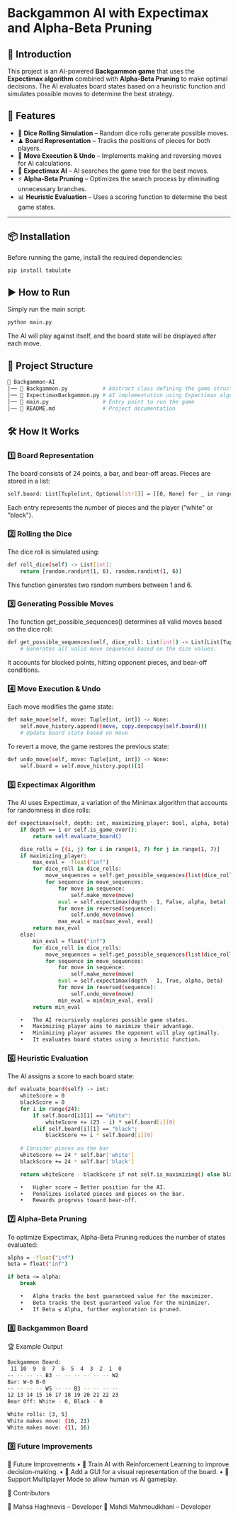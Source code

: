 
# Backgammon AI with Expectimax and Alpha-Beta Pruning

## 🎯 Introduction
This project is an AI-powered **Backgammon game** that uses the **Expectimax algorithm** combined with **Alpha-Beta Pruning** to make optimal decisions. The AI evaluates board states based on a heuristic function and simulates possible moves to determine the best strategy.

## 🚀 Features
- 🎲 **Dice Rolling Simulation** – Random dice rolls generate possible moves.
- ♟ **Board Representation** – Tracks the positions of pieces for both players.
- 🔄 **Move Execution & Undo** – Implements making and reversing moves for AI calculations.
- 🤖 **Expectimax AI** – AI searches the game tree for the best moves.
- ⚡ **Alpha-Beta Pruning** – Optimizes the search process by eliminating unnecessary branches.
- 📊 **Heuristic Evaluation** – Uses a scoring function to determine the best game states.

---

## 📦 Installation
Before running the game, install the required dependencies:

```sh
pip install tabulate
```
## ▶️ How to Run

Simply run the main script:
```sh
python main.py
```
The AI will play against itself, and the board state will be displayed after each move.

## 📂 Project Structure
```sh
📂 Backgammon-AI
│── 📄 Backgammon.py           # Abstract class defining the game structure
│── 📄 ExpectimaxBackgammon.py # AI implementation using Expectimax algorithm
│── 📄 main.py                 # Entry point to run the game
│── 📄 README.md               # Project documentation
```
## 🛠 How It Works

### 1️⃣ Board Representation

The board consists of 24 points, a bar, and bear-off areas. Pieces are stored in a list:
```sh
self.board: List[Tuple[int, Optional[str]]] = [[0, None] for _ in range(24)]
```
Each entry represents the number of pieces and the player ("white" or "black").

### 2️⃣ Rolling the Dice

The dice roll is simulated using:
```sh
def roll_dice(self) -> List[int]:
    return [random.randint(1, 6), random.randint(1, 6)]
```
This function generates two random numbers between 1 and 6.

### 3️⃣ Generating Possible Moves

The function get_possible_sequences() determines all valid moves based on the dice roll:
```sh
def get_possible_sequences(self, dice_roll: List[int]) -> List[List[Tuple[int, int]]]:
    # Generates all valid move sequences based on the dice values.
```
It accounts for blocked points, hitting opponent pieces, and bear-off conditions.

### 4️⃣ Move Execution & Undo

Each move modifies the game state:
```sh
def make_move(self, move: Tuple[int, int]) -> None:
    self.move_history.append((move, copy.deepcopy(self.board)))
    # Update board state based on move
```
To revert a move, the game restores the previous state:
```sh
def undo_move(self, move: Tuple[int, int]) -> None:
    self.board = self.move_history.pop()[1]
```
### 5️⃣ Expectimax Algorithm

The AI uses Expectimax, a variation of the Minimax algorithm that accounts for randomness in dice rolls:
```sh
def expectimax(self, depth: int, maximizing_player: bool, alpha, beta) -> float:
    if depth == 1 or self.is_game_over():
        return self.evaluate_board()

    dice_rolls = [(i, j) for i in range(1, 7) for j in range(1, 7)]
    if maximizing_player:
        max_eval = -float("inf")
        for dice_roll in dice_rolls:
            move_sequences = self.get_possible_sequences(list(dice_roll))
            for sequence in move_sequences:
                for move in sequence:
                    self.make_move(move)
                eval = self.expectimax(depth - 1, False, alpha, beta)
                for move in reversed(sequence):
                    self.undo_move(move)
                max_eval = max(max_eval, eval)
        return max_eval
    else:
        min_eval = float("inf")
        for dice_roll in dice_rolls:
            move_sequences = self.get_possible_sequences(list(dice_roll))
            for sequence in move_sequences:
                for move in sequence:
                    self.make_move(move)
                eval = self.expectimax(depth - 1, True, alpha, beta)
                for move in reversed(sequence):
                    self.undo_move(move)
                min_eval = min(min_eval, eval)
        return min_eval

	•	The AI recursively explores possible game states.
	•	Maximizing player aims to maximize their advantage.
	•	Minimizing player assumes the opponent will play optimally.
	•	It evaluates board states using a heuristic function.
```
### 6️⃣ Heuristic Evaluation

The AI assigns a score to each board state:
```sh
def evaluate_board(self) -> int:
    whiteScore = 0
    blackScore = 0
    for i in range(24):
        if self.board[i][1] == "white":
            whiteScore += (23 - i) * self.board[i][0]
        elif self.board[i][1] == "black":
            blackScore += i * self.board[i][0]
    
    # Consider pieces on the bar
    whiteScore += 24 * self.bar['white']
    blackScore += 24 * self.bar['black']

    return whiteScore - blackScore if not self.is_maximizing() else blackScore - whiteScore

	•	Higher score → Better position for the AI.
	•	Penalizes isolated pieces and pieces on the bar.
	•	Rewards progress toward bear-off.
```
### 7️⃣ Alpha-Beta Pruning

To optimize Expectimax, Alpha-Beta Pruning reduces the number of states evaluated:
```sh
alpha = -float("inf")
beta = float("inf")

if beta <= alpha:
    break

	•	Alpha tracks the best guaranteed value for the maximizer.
	•	Beta tracks the best guaranteed value for the minimizer.
	•	If Beta ≤ Alpha, further exploration is pruned.
```
### 8️⃣ Backgammon Board
🏆 Example Output
```sh
Backgammon Board:
 11 10  9  8  7  6  5  4  3  2  1  0
-- -- -- -- B3 -- -- -- -- -- -- W2
Bar: W-0 B-0
-- -- -- -- W5 -- -- B3 -- -- -- --
12 13 14 15 16 17 18 19 20 21 22 23
Bear Off: White - 0, Black - 0

White rolls: [3, 5]
White makes move: (16, 21)
White makes move: (11, 16)
```
### 9️⃣ Future Improvements

📌 Future Improvements
	•	📌 Train AI with Reinforcement Learning to improve decision-making.
	•	📌 Add a GUI for a visual representation of the board.
	•	📌 Support Multiplayer Mode to allow human vs AI gameplay.

👥 Contributors

👤 Mahsa Haghnevis – Developer
👤 Mahdi Mahmoudkhani – Developer
